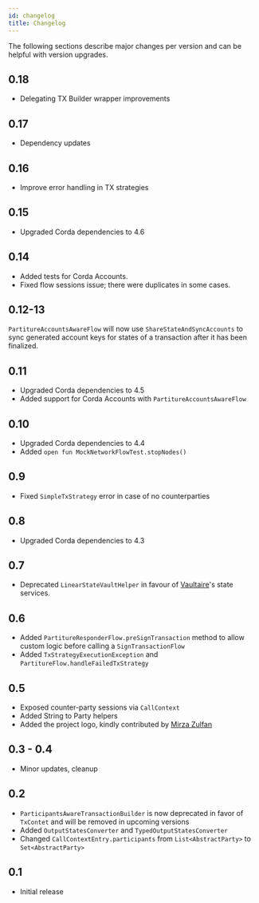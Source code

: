 ```yaml
---
id: changelog
title: Changelog
---
```


The following sections describe major changes per version and 
can be helpful with version upgrades.

## 0.18

- Delegating TX Builder wrapper improvements

## 0.17

- Dependency updates

## 0.16

- Improve error handling in TX strategies

## 0.15

- Upgraded Corda dependencies to 4.6

## 0.14

- Added tests for Corda Accounts.
- Fixed flow sessions issue; there were duplicates in some cases.

## 0.12-13

`PartitureAccountsAwareFlow` will now use `ShareStateAndSyncAccounts` 
to sync generated account keys for states of a transaction after it 
has been finalized.

## 0.11

- Upgraded Corda dependencies to 4.5
- Added support for Corda Accounts with `PartitureAccountsAwareFlow` 

## 0.10

- Upgraded Corda dependencies to 4.4
- Added  `open fun MockNetworkFlowTest.stopNodes()` 

## 0.9

- Fixed `SimpleTxStrategy` error in case of no counterparties

## 0.8

- Upgraded Corda dependencies to 4.3

## 0.7

- Deprecated `LinearStateVaultHelper` in favour of [Vaultaire](https://manosbatsis.github.io/vaultaire/)'s state services.


## 0.6

- Added `PartitureResponderFlow.preSignTransaction` method to allow custom logic before 
calling a `SignTransactionFlow`
- Added `TxStrategyExecutionException` and `PartitureFlow.handleFailedTxStrategy`

## 0.5

- Exposed counter-party sessions via `CallContext` 
- Added String to Party helpers
- Added the project logo, kindly contributed by [Mirza Zulfan](https://github.com/mirzazulfan)

## 0.3 - 0.4 

- Minor updates, cleanup

## 0.2

- `ParticipantsAwareTransactionBuilder` is now deprecated in favor of `TxContet` and will be removed in upcoming versions 
- Added `OutputStatesConverter` and `TypedOutputStatesConverter`
- Changed `CallContextEntry.participants` from `List<AbstractParty>` to `Set<AbstractParty>`

## 0.1

- Initial release

